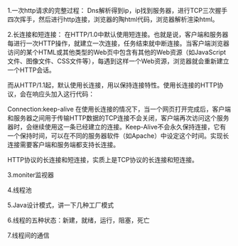 1.一次http请求的完整过程：
Dns解析得到ip，ip找到服务器，进行TCP三次握手四次挥手，然后进行http连接，浏览器的陶html代码，浏览器解析渲染html。

2.长连接和短连接：
在HTTP/1.0中默认使用短连接。也就是说，客户端和服务器每进行一次HTTP操作，就建立一次连接，任务结束就中断连接。当客户端浏览器访问的某个HTML或其他类型的Web页中包含有其他的Web资源（如JavaScript文件、图像文件、CSS文件等），每遇到这样一个Web资源，浏览器就会重新建立一个HTTP会话。

而从HTTP/1.1起，默认使用长连接，用以保持连接特性。使用长连接的HTTP协议，会在响应头加入这行代码：

Connection:keep-alive
在使用长连接的情况下，当一个网页打开完成后，客户端和服务器之间用于传输HTTP数据的TCP连接不会关闭，客户端再次访问这个服务器时，会继续使用这一条已经建立的连接。Keep-Alive不会永久保持连接，它有一个保持时间，可以在不同的服务器软件（如Apache）中设定这个时间。实现长连接需要客户端和服务端都支持长连接。

HTTP协议的长连接和短连接，实质上是TCP协议的长连接和短连接。

3.moniter监视器

4.线程池

5.Java设计模式，讲一下几种工厂模式

6.线程的五种状态：新建，就绪，运行，阻塞，死亡

7.线程间的通信
